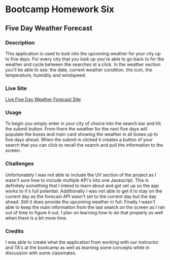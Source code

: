 # Bootcamp Homework Six
## Five Day Weather Forecast

### Description
This application is used to look into the upcoming weather for your city up to five days. For every city that you look up you're able to go back to for the weather and cycle between the searches at a click. In the weather section you'll be able to see: the date, current weather condition, the icon, the temperature, humidity and windspeed.

### Live Site
[Live Five Day Weather Forecast Site](https://acm4219.github.io/Five-Day-Weather-Forecast-App/Assets/)
### Usage
To begin you simply enter in your city of choice into the search bar and hit the submit button. From there the weather for the next five days will populate the boxes and main card showing the weather in all boxes up to five days ahead. When the submit is clicked it creates a button of your search that you can click to recall the search and pull the information to the screen. 

### Challenges
Unfortunately I was not able to include the UV section of the project as I wasn't sure how to include multiple API's into one Javascript. This is definitely something that I intend to learn about and get set up so the app works to it's full potential. Additionally I was not able to get it to stay on the current day as the forecast API wasn't set to the current day but the day ahead. Still it does provide the upcoming weather in full. Finally I wasn't able to keep the main information from the last search on the screen as I ran out of time to figure it out. I plan on learning how to do that properly as well when there is a bit more time. 

### Credits
I was able to create what the application from working with our instructor and TA's at the bootcamp as well as learning some concepts while in discussion with some classmates.
